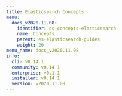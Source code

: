 ```yaml
---
title: Elasticsearch Concepts
menu:
  docs_v2020.11.08:
    identifier: es-concepts-elasticsearch
    name: Concepts
    parent: es-elasticsearch-guides
    weight: 20
menu_name: docs_v2020.11.08
info:
  cli: v0.14.1
  community: v0.14.1
  enterprise: v0.1.1
  installer: v0.14.1
  version: v2020.11.08
---
```


